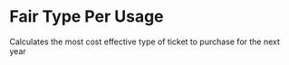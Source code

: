 # Fair Type Per Usage

Calculates the most cost effective type of ticket to purchase for the next year
